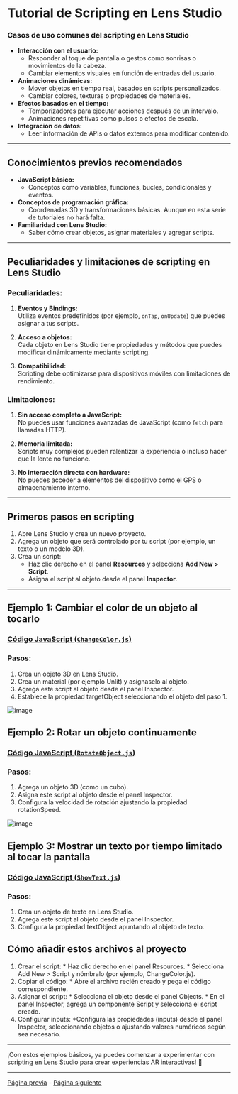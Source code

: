 # **Tutorial de Scripting en Lens Studio**

### **Casos de uso comunes del scripting en Lens Studio**

- **Interacción con el usuario:**
  - Responder al toque de pantalla o gestos como sonrisas o movimientos de la cabeza.
  - Cambiar elementos visuales en función de entradas del usuario.
- **Animaciones dinámicas:**
  - Mover objetos en tiempo real, basados en scripts personalizados.
  - Cambiar colores, texturas o propiedades de materiales.
- **Efectos basados en el tiempo:**
  - Temporizadores para ejecutar acciones después de un intervalo.
  - Animaciones repetitivas como pulsos o efectos de escala.
- **Integración de datos:**
  - Leer información de APIs o datos externos para modificar contenido.

---

## **Conocimientos previos recomendados**

- **JavaScript básico:**
  - Conceptos como variables, funciones, bucles, condicionales y eventos.
- **Conceptos de programación gráfica:**
  - Coordenadas 3D y transformaciones básicas. Aunque en esta serie de tutoriales no hará falta.
- **Familiaridad con Lens Studio:**
  - Saber cómo crear objetos, asignar materiales y agregar scripts.

---

## **Peculiaridades y limitaciones de scripting en Lens Studio**

### **Peculiaridades:**

1. **Eventos y Bindings:**  
   Utiliza eventos predefinidos (por ejemplo, `onTap`, `onUpdate`) que puedes asignar a tus scripts.

2. **Acceso a objetos:**  
   Cada objeto en Lens Studio tiene propiedades y métodos que puedes modificar dinámicamente mediante scripting.

3. **Compatibilidad:**  
   Scripting debe optimizarse para dispositivos móviles con limitaciones de rendimiento.

### **Limitaciones:**

1. **Sin acceso completo a JavaScript:**  
   No puedes usar funciones avanzadas de JavaScript (como `fetch` para llamadas HTTP).

2. **Memoria limitada:**  
   Scripts muy complejos pueden ralentizar la experiencia o incluso hacer que la lente no funcione.

3. **No interacción directa con hardware:**  
   No puedes acceder a elementos del dispositivo como el GPS o almacenamiento interno.

---

## **Primeros pasos en scripting**

1. Abre Lens Studio y crea un nuevo proyecto.
2. Agrega un objeto que será controlado por tu script (por ejemplo, un texto o un modelo 3D).
3. Crea un script:
   - Haz clic derecho en el panel **Resources** y selecciona **Add New > Script**.
   - Asigna el script al objeto desde el panel **Inspector**.

---

## **Ejemplo 1: Cambiar el color de un objeto al tocarlo**

### [Código JavaScript (`ChangeColor.js`)](scripts/ChangeColor.js)

### Pasos:

1. Crea un objeto 3D en Lens Studio.
2. Crea un material (por ejemplo Unlit) y asignaselo al objeto.
3. Agrega este script al objeto desde el panel Inspector.
4. Establece la propiedad targetObject seleccionando el objeto del paso 1.

![image](https://github.com/user-attachments/assets/da4f4d1e-a29d-455e-9453-b6b6ef382184)


## **Ejemplo 2: Rotar un objeto continuamente**

### [Código JavaScript (`RotateObject.js`)](scripts/RotateObject.js)

### Pasos:

1. Agrega un objeto 3D (como un cubo).
2. Asigna este script al objeto desde el panel Inspector.
3. Configura la velocidad de rotación ajustando la propiedad rotationSpeed.

![image](https://github.com/user-attachments/assets/9d8d036a-ad2d-4206-ac67-e3518217e115)

## **Ejemplo 3: Mostrar un texto por tiempo limitado al tocar la pantalla**

### [Código JavaScript (`ShowText.js`)](scripts/ShowText.js)

### Pasos:

1. Crea un objeto de texto en Lens Studio.
2. Agrega este script al objeto desde el panel Inspector.
3. Configura la propiedad textObject apuntando al objeto de texto.

## Cómo añadir estos archivos al proyecto

  1. Crear el script:
    * Haz clic derecho en el panel Resources.
    * Selecciona Add New > Script y nómbralo (por ejemplo, ChangeColor.js).
  2. Copiar el código:
    * Abre el archivo recién creado y pega el código correspondiente.
  3. Asignar el script:
    * Selecciona el objeto desde el panel Objects.
    * En el panel Inspector, agrega un componente Script y selecciona el script creado.
  4. Configurar inputs:
    *Configura las propiedades (inputs) desde el panel Inspector, seleccionando objetos o ajustando valores numéricos según sea necesario.

---

¡Con estos ejemplos básicos, ya puedes comenzar a experimentar con scripting en Lens Studio para crear experiencias AR interactivas! 🎉

---
[Página previa](Animaciones.md) - [Página siguiente](Segmentación.md)
